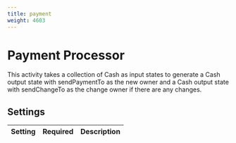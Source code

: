 ```yaml
---
title: payment
weight: 4603
---
```


# Payment Processor
This activity takes a collection of Cash as input states to generate a Cash output state with sendPaymentTo as the new owner and a Cash output state with sendChangeTo as the change owner if there are any changes.

## Settings
| Setting       | Required | Description                                                                       |
|:--------------|:---------|:----------------------------------------------------------------------------------|
                                                           


